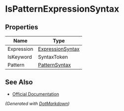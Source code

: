 # IsPatternExpressionSyntax

## Properties

| Name       | Type                                    |
| ---------- | --------------------------------------- |
| Expression | [ExpressionSyntax](ExpressionSyntax.md) |
| IsKeyword  | SyntaxToken                             |
| Pattern    | [PatternSyntax](PatternSyntax.md)       |

## See Also

* [Official Documentation](https://docs.microsoft.com/en-us/dotnet/api/microsoft.codeanalysis.csharp.syntax.ispatternexpressionsyntax)


*\(Generated with [DotMarkdown](http://github.com/JosefPihrt/DotMarkdown)\)*